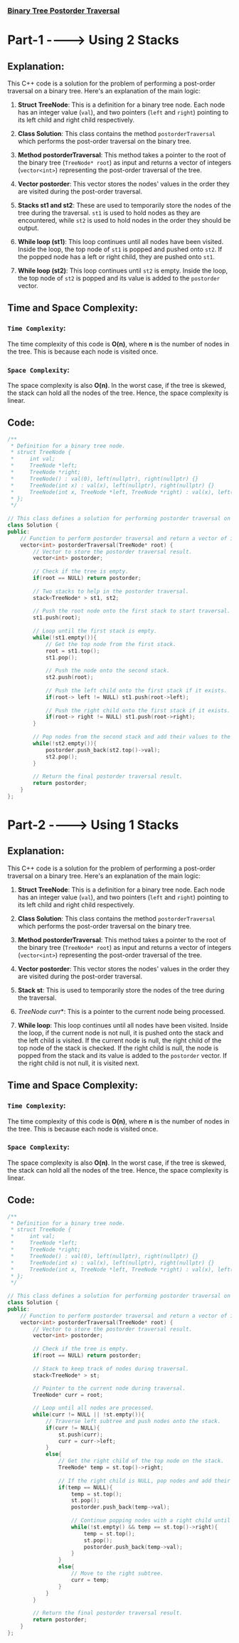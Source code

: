 ### [Binary Tree Postorder Traversal](https://leetcode.com/problems/binary-tree-postorder-traversal/description/)

# Part-1 ----> Using 2 Stacks

## Explanation:
This C++ code is a solution for the problem of performing a post-order traversal on a binary tree. Here's an explanation of the main logic:

1. **Struct TreeNode**: This is a definition for a binary tree node. Each node has an integer value (`val`), and two pointers (`left` and `right`) pointing to its left child and right child respectively.

2. **Class Solution**: This class contains the method `postorderTraversal` which performs the post-order traversal on the binary tree.

3. **Method postorderTraversal**: This method takes a pointer to the root of the binary tree (`TreeNode* root`) as input and returns a vector of integers (`vector<int>`) representing the post-order traversal of the tree.

4. **Vector postorder**: This vector stores the nodes' values in the order they are visited during the post-order traversal.

5. **Stacks st1 and st2**: These are used to temporarily store the nodes of the tree during the traversal. `st1` is used to hold nodes as they are encountered, while `st2` is used to hold nodes in the order they should be output.

6. **While loop (st1)**: This loop continues until all nodes have been visited. Inside the loop, the top node of `st1` is popped and pushed onto `st2`. If the popped node has a left or right child, they are pushed onto `st1`.

7. **While loop (st2)**: This loop continues until `st2` is empty. Inside the loop, the top node of `st2` is popped and its value is added to the `postorder` vector.

## Time and Space Complexity:
### `Time Complexity`:
The time complexity of this code is **O(n)**, where **n** is the number of nodes in the tree. This is because each node is visited once.

### `Space Complexity`:
The space complexity is also **O(n)**. In the worst case, if the tree is skewed, the stack can hold all the nodes of the tree. Hence, the space complexity is linear.

## Code:
```cpp
/**
 * Definition for a binary tree node.
 * struct TreeNode {
 *     int val;
 *     TreeNode *left;
 *     TreeNode *right;
 *     TreeNode() : val(0), left(nullptr), right(nullptr) {}
 *     TreeNode(int x) : val(x), left(nullptr), right(nullptr) {}
 *     TreeNode(int x, TreeNode *left, TreeNode *right) : val(x), left(left), right(right) {}
 * };
 */
 
// This class defines a solution for performing postorder traversal on a binary tree.
class Solution {
public:
    // Function to perform postorder traversal and return a vector of integers.
    vector<int> postorderTraversal(TreeNode* root) {
        // Vector to store the postorder traversal result.
        vector<int> postorder;
        
        // Check if the tree is empty.
        if(root == NULL) return postorder;
        
        // Two stacks to help in the postorder traversal.
        stack<TreeNode* > st1, st2;
        
        // Push the root node onto the first stack to start traversal.
        st1.push(root);
        
        // Loop until the first stack is empty.
        while(!st1.empty()){
            // Get the top node from the first stack.
            root = st1.top();
            st1.pop();
            
            // Push the node onto the second stack.
            st2.push(root);
            
            // Push the left child onto the first stack if it exists.
            if(root-> left != NULL) st1.push(root->left);
            
            // Push the right child onto the first stack if it exists.
            if(root-> right != NULL) st1.push(root->right);
        }
        
        // Pop nodes from the second stack and add their values to the result vector.
        while(!st2.empty()){
            postorder.push_back(st2.top()->val);
            st2.pop();
        }
        
        // Return the final postorder traversal result.
        return postorder;
    }
};
```

# Part-2 ----> Using 1 Stacks

## Explanation:
This C++ code is a solution for the problem of performing a post-order traversal on a binary tree. Here's an explanation of the main logic:

1. **Struct TreeNode**: This is a definition for a binary tree node. Each node has an integer value (`val`), and two pointers (`left` and `right`) pointing to its left child and right child respectively.

2. **Class Solution**: This class contains the method `postorderTraversal` which performs the post-order traversal on the binary tree.

3. **Method postorderTraversal**: This method takes a pointer to the root of the binary tree (`TreeNode* root`) as input and returns a vector of integers (`vector<int>`) representing the post-order traversal of the tree.

4. **Vector postorder**: This vector stores the nodes' values in the order they are visited during the post-order traversal.

5. **Stack st**: This is used to temporarily store the nodes of the tree during the traversal.

6. **TreeNode* curr**: This is a pointer to the current node being processed.

7. **While loop**: This loop continues until all nodes have been visited. Inside the loop, if the current node is not null, it is pushed onto the stack and the left child is visited. If the current node is null, the right child of the top node of the stack is checked. If the right child is null, the node is popped from the stack and its value is added to the `postorder` vector. If the right child is not null, it is visited next.

## Time and Space Complexity:
### `Time Complexity`:
The time complexity of this code is **O(n)**, where **n** is the number of nodes in the tree. This is because each node is visited once.

### `Space Complexity`:
The space complexity is also **O(n)**. In the worst case, if the tree is skewed, the stack can hold all the nodes of the tree. Hence, the space complexity is linear.

## Code:
```cpp
/**
 * Definition for a binary tree node.
 * struct TreeNode {
 *     int val;
 *     TreeNode *left;
 *     TreeNode *right;
 *     TreeNode() : val(0), left(nullptr), right(nullptr) {}
 *     TreeNode(int x) : val(x), left(nullptr), right(nullptr) {}
 *     TreeNode(int x, TreeNode *left, TreeNode *right) : val(x), left(left), right(right) {}
 * };
 */
 
// This class defines a solution for performing postorder traversal on a binary tree.
class Solution {
public:
    // Function to perform postorder traversal and return a vector of integers.
    vector<int> postorderTraversal(TreeNode* root) {
        // Vector to store the postorder traversal result.
        vector<int> postorder;
        
        // Check if the tree is empty.
        if(root == NULL) return postorder;
        
        // Stack to keep track of nodes during traversal.
        stack<TreeNode* > st;
        
        // Pointer to the current node during traversal.
        TreeNode* curr = root;

        // Loop until all nodes are processed.
        while(curr != NULL || !st.empty()){
            // Traverse left subtree and push nodes onto the stack.
            if(curr != NULL){
                st.push(curr);
                curr = curr->left;
            }
            else{
                // Get the right child of the top node on the stack.
                TreeNode* temp = st.top()->right;
                
                // If the right child is NULL, pop nodes and add their values to the result vector.
                if(temp == NULL){
                    temp = st.top();
                    st.pop();
                    postorder.push_back(temp->val);
                    
                    // Continue popping nodes with a right child until no more such nodes exist.
                    while(!st.empty() && temp == st.top()->right){
                        temp = st.top();
                        st.pop();
                        postorder.push_back(temp->val);
                    }
                }
                else{
                    // Move to the right subtree.
                    curr = temp;
                }
            }
        }
        
        // Return the final postorder traversal result.
        return postorder;
    }
};

```
